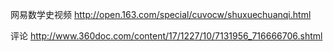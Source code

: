 网易数学史视频 http://open.163.com/special/cuvocw/shuxuechuanqi.html

评论 http://www.360doc.com/content/17/1227/10/7131956_716666706.shtml
